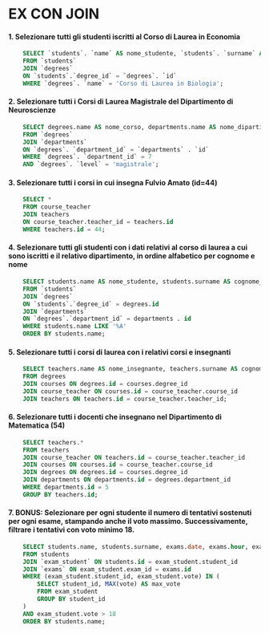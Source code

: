 # EX CON JOIN

#### 1. Selezionare tutti gli studenti iscritti al Corso di Laurea in Economia

```sql
    SELECT `students`. `name` AS nome_studente, `students`. `surname` AS cognome_studente, `degrees` . `name` AS corso
    FROM `students`
    JOIN `degrees`
    ON `students`.`degree_id` = `degrees`. `id`
    WHERE `degrees`. `name` = 'Corso di Laurea in Biologia';
```

#### 2. Selezionare tutti i Corsi di Laurea Magistrale del Dipartimento di Neuroscienze

```sql
    SELECT degrees.name AS nome_corso, departments.name AS nome_dipartimento , `degrees`. `level` AS level
    FROM `degrees`
    JOIN `departments`
    ON `degrees`. `department_id` = `departments` . `id`
    WHERE `degrees`. `department_id` = 7
    AND `degrees`. `level` = 'magistrale';
```

#### 3. Selezionare tutti i corsi in cui insegna Fulvio Amato (id=44)

```sql
    SELECT *
    FROM course_teacher
    JOIN teachers 
    ON course_teacher.teacher_id = teachers.id
    WHERE teachers.id = 44;
```

#### 4. Selezionare tutti gli studenti con i dati relativi al corso di laurea a cui sono iscritti e il relativo dipartimento, in ordine alfabetico per cognome e nome

```sql
    SELECT students.name AS nome_studente, students.surname AS cognome_studente, degrees.name AS corso_laurea, departments.name AS nome_dipartimento
    FROM `students`
    JOIN `degrees`
    ON `students`.`degree_id` = degrees.id 
    JOIN `departments`
    ON `degrees`.`department_id` = departments . id
    WHERE students.name LIKE '%A'
    ORDER BY students.name;
```

#### 5. Selezionare tutti i corsi di laurea con i relativi corsi e insegnanti

```sql
    SELECT teachers.name AS nome_insegnante, teachers.surname AS cognome_insegnante, degrees.name AS nome_corso_laurea, courses.name AS nome_corso 
    FROM degrees
    JOIN courses ON degrees.id = courses.degree_id
    JOIN course_teacher ON courses.id = course_teacher.course_id
    JOIN teachers ON teachers.id = course_teacher.teacher_id;
```

#### 6. Selezionare tutti i docenti che insegnano nel Dipartimento di Matematica (54)

```sql
    SELECT teachers.*
    FROM teachers
    JOIN course_teacher ON teachers.id = course_teacher.teacher_id
    JOIN courses ON courses.id = course_teacher.course_id
    JOIN degrees ON degrees.id = courses.degree_id
    JOIN departments ON departments.id = degrees.department_id
    WHERE departments.id = 5
    GROUP BY teachers.id;
```

#### 7. BONUS: Selezionare per ogni studente il numero di tentativi sostenuti per ogni esame, stampando anche il voto massimo. Successivamente, filtrare i tentativi con voto minimo 18.

```sql
    SELECT students.name, students.surname, exams.date, exams.hour, exam_student.vote
    FROM students
    JOIN `exam_student` ON students.id = exam_student.student_id
    JOIN `exams` ON exam_student.exam_id = exams.id
    WHERE (exam_student.student_id, exam_student.vote) IN (
        SELECT student_id, MAX(vote) AS max_vote
        FROM exam_student
        GROUP BY student_id
    )
    AND exam_student.vote > 18
    ORDER BY students.name;
```